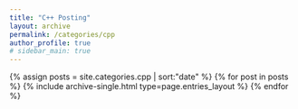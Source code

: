 ```yaml
---
title: "C++ Posting"
layout: archive
permalink: /categories/cpp
author_profile: true
# sidebar_main: true
---
```

{% assign posts = site.categories.cpp | sort:"date" %}
{% for post in posts %}
  {% include archive-single.html type=page.entries_layout %}
{% endfor %}
